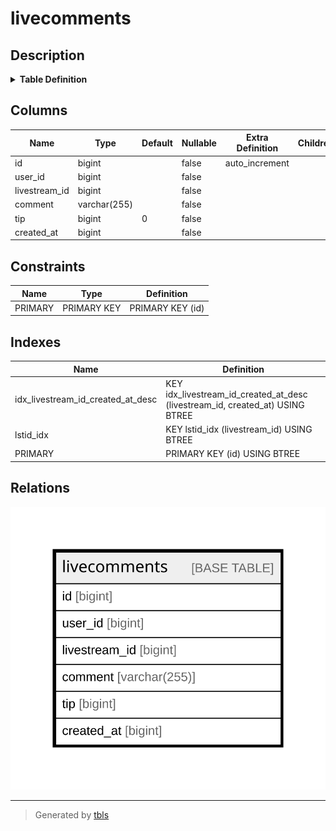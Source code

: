 # livecomments

## Description

<details>
<summary><strong>Table Definition</strong></summary>

```sql
CREATE TABLE `livecomments` (
  `id` bigint NOT NULL AUTO_INCREMENT,
  `user_id` bigint NOT NULL,
  `livestream_id` bigint NOT NULL,
  `comment` varchar(255) CHARACTER SET utf8mb4 COLLATE utf8mb4_bin NOT NULL,
  `tip` bigint NOT NULL DEFAULT '0',
  `created_at` bigint NOT NULL,
  PRIMARY KEY (`id`),
  KEY `lstid_idx` (`livestream_id`),
  KEY `idx_livestream_id_created_at_desc` (`livestream_id`,`created_at` DESC)
) ENGINE=InnoDB AUTO_INCREMENT=[Redacted by tbls] DEFAULT CHARSET=utf8mb4 COLLATE=utf8mb4_bin
```

</details>

## Columns

| Name | Type | Default | Nullable | Extra Definition | Children | Parents | Comment |
| ---- | ---- | ------- | -------- | ---------------- | -------- | ------- | ------- |
| id | bigint |  | false | auto_increment |  |  |  |
| user_id | bigint |  | false |  |  |  |  |
| livestream_id | bigint |  | false |  |  |  |  |
| comment | varchar(255) |  | false |  |  |  |  |
| tip | bigint | 0 | false |  |  |  |  |
| created_at | bigint |  | false |  |  |  |  |

## Constraints

| Name | Type | Definition |
| ---- | ---- | ---------- |
| PRIMARY | PRIMARY KEY | PRIMARY KEY (id) |

## Indexes

| Name | Definition |
| ---- | ---------- |
| idx_livestream_id_created_at_desc | KEY idx_livestream_id_created_at_desc (livestream_id, created_at) USING BTREE |
| lstid_idx | KEY lstid_idx (livestream_id) USING BTREE |
| PRIMARY | PRIMARY KEY (id) USING BTREE |

## Relations

![er](livecomments.svg)

---

> Generated by [tbls](https://github.com/k1LoW/tbls)
